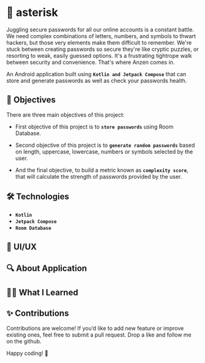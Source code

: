
# 🔐 asterisk

Juggling secure passwords for all our online accounts is a constant battle. We need complex combinations of letters, numbers, and symbols to thwart hackers, but those very elements make them difficult to remember. We're stuck between creating passwords so secure they're like cryptic puzzles, or resorting to weak, easily guessed options. It's a frustrating tightrope walk between security and convenience. That's where Anzen comes in. 

An Android application built using **`Kotlin and Jetpack Compose`** that can store and generate passwords as well as check your passwords health.


## 🎯 Objectives

There are three main objectives of this project:

* First objective of this project is to **`store passwords`** using Room Database.

* Second objective of this project is to **`generate random passwords`** based on length, uppercase, lowercase, numbers or symbols selected by the user.

* And the final objective, to build a metric known as **`complexity score`**, that will calculate the strength of passwords provided by the user.
## 🛠️ Technologies

* **`Kotlin`**
* **`Jetpack Compose`**
* **`Room Database`**

## 🎨 UI/UX
## 🔍 About Application
## 🧑‍💻 What I Learned
## ✨ Contributions

Contributions are welcome! If you’d like to add new feature or improve existing ones, feel free to submit a pull request. Drop a like and follow me on the github.

Happy coding! 🚀
